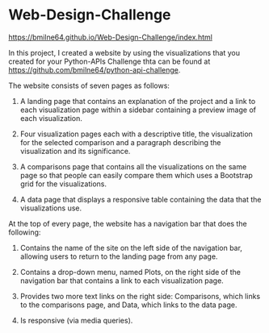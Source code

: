 # Web-Design-Challenge

https://bmilne64.github.io/Web-Design-Challenge/index.html

In this project, I created a website by using the visualizations that you created for your Python-APIs Challenge thta can be found at https://github.com/bmilne64/python-api-challenge.

The website consists of seven pages as follows:

1) A landing page that contains an explanation of the project and a link to each visualization page within a sidebar containing a preview image of each visualization. 

2) Four visualization pages each with a descriptive title, the visualization for the selected comparison and a paragraph describing the visualization and its significance.

3) A comparisons page that contains all the visualizations on the same page so that people can easily compare them which uses a Bootstrap grid for the visualizations. 

4) A data page that displays a responsive table containing the data that the visualizations use. 

At the top of every page, the website has a navigation bar that does the following:

1) Contains the name of the site on the left side of the navigation bar, allowing users to return to the landing page from any page.

2) Contains a drop-down menu, named Plots, on the right side of the navigation bar that contains a link to each visualization page.

3) Provides two more text links on the right side: Comparisons, which links to the comparisons page, and Data, which links to the data page.

4) Is responsive (via media queries). 


